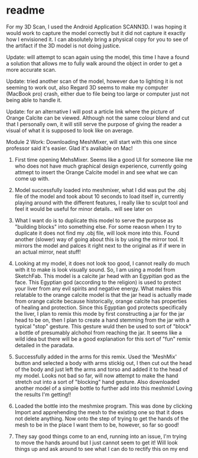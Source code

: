 # readme

For my 3D Scan, I used the Android Application SCANN3D. I was hoping it would work to capture the model correctly but it did not capture it exactly how I envisioned it. I can absolutely bring a physical copy for you to see  of the artifact if the 3D model is not doing justice. 


Update: will attempt to scan again using the model, this time I have a found a solution that allows me to fully walk around the object in order to get a more accurate scan.


Update: tried another scan of the model, however due to lighting it is not seeming to work out, also Regard 3D seems to make my computer (MacBook pro) crash, either due to file being too large or computer just not being able to handle it.

Update: for an alternative I will post a article link where the picture of Orange Calcite can be viewed. Although not the same colour blend and cut that I personally own, it will still serve the purpose of giving the reader a visual of what it is supposed to look like on average.

Module 2 Work: Downloading MeshMixer, will start with this one since professor said it's easier. Glad it's avaliable on Mac!
1. First time opening MehsMixer. Seems like a good UI for someone like me who does not have much graphical design experience, currently going attmept to insert the Orange Calcite model in and see what we can come up with.
2. Model successfully loaded into meshmixer, what I did was put the .obj file of the model and took about 10 seconds to load itself in, currently playing around with the different features, I really like to sculpt tool and feel it would be useful for minor details.. will see later on
3. What I want do is to duplicate this model to serve the purpose as "building blocks" into something else. For some reaosn when I try to duplicate it does not find my .obj file, will look more into this. Found another (slower) way of going about this is by using the mirror tool. It mirrors the model and palces it right next to the original as if if were in an actual mirror, neat stuff!
4. Looking at my model, it does not look too good, I cannot really do much with it to make is look visually sound. So, I am using a model from SketchFab. This model is a calcite jar head with an Egypitian god as the face. This Egyptian god (according to the religion) is used to protect your liver from any evil spirits and negative energy. What makes this relatable to the orange calcite model is that the jar head is actually made from orange calcite because historically, orange calcite has properties of healing and protection. Since this Egyptian god protects specifically the liver, I plan to remix this mode by first constructing a jar for the jar head to be on, then I plan to create a hand stemming from the jar with a typical "stop" gesture. This gesture wuld then be used to sort of "block" a bottle of presumably alchohol from reaching the jar. It seems like a wild idea but there will be a good explanation for this sort of "fun" remix detailed in the paradata. 

5. Successfully added in the arms for this remix. Used the 'MeshMix' button and selected a body with arms stickig out, I then cut out the head of the body and just left the arms and torso and added it to the head of my model. Looks not bad so far, will now attempt to make the hand stretch out into a sort of "blocking" hand gesture. Also downloaded another model of a simple bottle to further add into this meshmix! Loving the results I'm getting!!
6. Loaded the bottle into the meshmixe program. This was done by clicking Import and apprehending the mesh to the existing one so that it does not delete anything. Now onto the step of trying to get the hands of the mesh to be in the place I want them to be, however, so far so good!
7. They say good things come to an end, running into an issue, I'm trying to move the hands around but I just cannot seem to get it! Will look things up and ask around to see what I can do to rectify this on my end
